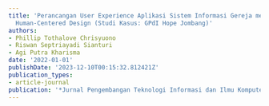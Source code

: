```yaml
---
title: 'Perancangan User Experience Aplikasi Sistem Informasi Gereja menggunakan Metode
  Human-Centered Design (Studi Kasus: GPdI Hope Jombang)'
authors:
- Phillip Tothalove Chrisyuono
- Riswan Septriayadi Sianturi
- Agi Putra Kharisma
date: '2022-01-01'
publishDate: '2023-12-10T00:15:32.812421Z'
publication_types:
- article-journal
publication: '*Jurnal Pengembangan Teknologi Informasi dan Ilmu Komputer e-ISSN*'
---
```

